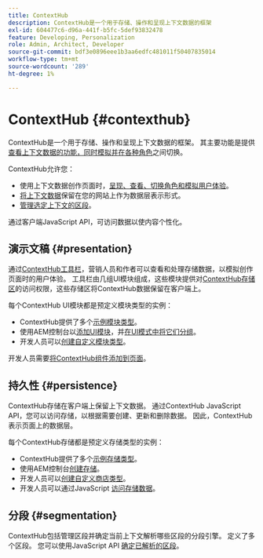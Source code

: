 ```yaml
---
title: ContextHub
description: ContextHub是一个用于存储、操作和呈现上下文数据的框架
exl-id: 604477c6-d96a-441f-b5fc-5def93832478
feature: Developing, Personalization
role: Admin, Architect, Developer
source-git-commit: bdf3e0896eee1b3aa6edfc481011f50407835014
workflow-type: tm+mt
source-wordcount: '289'
ht-degree: 1%

---
```


# ContextHub {#contexthub}

ContextHub是一个用于存储、操作和呈现上下文数据的框架。 其主要功能是提供[查看上下文数据的功能，同时模拟并在各种角色](/help/sites-cloud/authoring/personalization/contexthub.md)之间切换。

ContextHub允许您：

* 使用上下文数据创作页面时，[呈现、查看、切换角色和模拟用户体验](#presentation)。
* [将上下文数据](#persistence)保留在您的网站上作为数据层表示形式。
* [管理选定上下文的区段](#segmentation)。

通过客户端JavaScript API，可访问数据以使内容个性化。

## 演示文稿 {#presentation}

通过[ContextHub工具栏](/help/sites-cloud/authoring/personalization/contexthub.md)，营销人员和作者可以查看和处理存储数据，以模拟创作页面时的用户体验。 工具栏由几组UI模块组成，这些模块提供对[ContextHub存储区](#persistence)的访问权限，这些存储区将ContextHub数据保留在客户端上。

每个ContextHub UI模块都是预定义模块类型的实例：

* ContextHub提供了多个[示例模块类型](sample-modules.md)。
* 使用AEM控制台以[添加UI模块](configuring-contexthub.md#adding-a-ui-module)，并[在UI模式中将它们分组](configuring-contexthub.md#adding-a-ui-mode)。
* 开发人员可以[创建自定义模块类型](extending-contexthub.md#creating-contexthub-ui-module-types)。

开发人员需要[将ContextHub组件添加到页面](configuring-contexthub.md)。

## 持久性 {#persistence}

ContextHub存储在客户端上保留上下文数据。 通过ContextHub JavaScript API，您可以访问存储，以根据需要创建、更新和删除数据。 因此，ContextHub表示页面上的数据层。

每个ContextHub存储都是预定义存储类型的实例：

* ContextHub提供了多个[示例存储类型](sample-stores.md)。
* 使用AEM控制台[创建存储](configuring-contexthub.md#creating-a-contexthub-store)。
* 开发人员可以[创建自定义商店类型](extending-contexthub.md#creating-custom-store-candidates)。
* 开发人员可以通过JavaScript [访问存储数据](adding-contexthub.md#interacting-with-contexthub-stores)。

## 分段 {#segmentation}

ContextHub包括管理区段并确定当前上下文解析哪些区段的分段引擎。 定义了多个区段。 您可以使用JavaScript API [确定已解析的区段](adding-contexthub.md#determining-resolved-contexthub-segments)。
